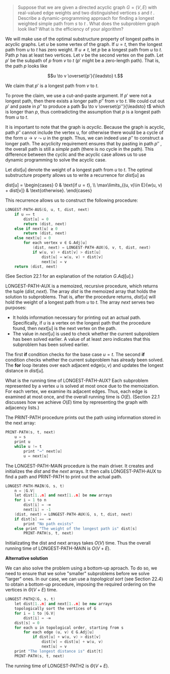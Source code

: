 > Suppose that we are given a directed acyclic graph $G = (V, E)$ with real-valued edge weights and two distinguished vertices $s$ and $t$ . Describe a dynamic-programming approach for finding a longest weighted simple path from $s$ to $t$ . What does the subproblem graph look like? What is the efficiency of your algorithm?

We will make use of the optimal substructure property of longest paths in acyclic graphs. Let $u$ be some vertex of the graph. If $u = t$, then the longest path from $u$ to $t$ has zero weight. If $u \ne t$, let $p$ be a longest path from $u$ to $t$. Path $p$ has at least two vertices. Let $v$ be the second vertex on the path. Let $p'$ be the subpath of $p$ from $v$ to $t$ ($p'$ might be a zero-length path). That is, the path $p$ looks like

$$u \to v \overset{p'}{\leadsto} t.$$

We claim that $p'$ is a longest path from $v$ to $t$.

To prove the claim, we use a cut-and-paste argument. If $p'$ were not a longest path, then there exists a longer path $p''$ from $v$ to $t$. We could cut out $p'$ and paste in $p''$ to produce a path $u \to v \overset{p''}{\leadsto} t$ which is longer than $p$, thus contradicting the assumption that $p$ is a longest path from $u$ to $t$.

It is important to note that the graph is _acyclic_. Because the graph is acyclic, path $p''$ cannot include the vertex u, for otherwise there would be a cycle of the form $u \to v \leadsto u$ in the graph. Thus, we can indeed use $p''$ to construct a longer path. The acyclicity requirement ensures that by pasting in path $p''$ , the overall path is still a _simple_ path (there is no cycle in the path). This difference between the cyclic and the acyclic case allows us to use dynamic programming to solve the acyclic case.

Let $dist[u]$ denote the weight of a longest path from $u$ to $t$. The optimal substructure property allows us to write a recurrence for $dist[u]$ as

dist[u] =
\begin{cases}
                                           0 & \text{if $u = t$}, \\\\
\max\limits_{(u, v)\in E}{w(u, v) + dist[v]} & \text{otherwise}.
\end{cases}

This recurrence allows us to construct the following procedure:

```cpp
LONGEST-PATH-AUS(G, u, t, dist, next)
    if u == t
        dist[u] = 0
        return (dist, next)
    else if next[u] ≥ 0
        return (dist, next)
    else next[u] = 0
        for each vertex v ∈ G.Adj[u]
            (dist, next) = LONGEST-PATH-AUX(G, v, t, dist, next)
            if w(u, v) + dist[v] > dist[u]
                dist[u] = w(u, v) + dist[v]
                next[u] = v
    return (dist, next)
```

(See Section 22.1 for an explanation of the notation $G.Adj[u]$.)

$\text{LONGEST-PATH-AUX}$ is a memoized, recursive procedure, which returns the tuple $(dist, next)$. The array $dist$ is the memoized array that holds the solution to subproblems. That is, after the procedure returns, $dist[u]$ will hold the weight of a longest path from $u$ to $t$. The array $next$ serves two purposes:

- It holds information necessary for printing out an actual path. Specifically, if $u$ is a vertex on the longest path that the procedure found, then $next[u]$ is the next vertex on the path.
- The value in $next[u]$ is used to check whether the current subproblem has been solved earlier. A value of at least zero indicates that this subproblem has been solved earlier.

The first **if** condition checks for the base case $u = t$. The second **if** condition checks whether the current subproblem has already been solved. The **for** loop iterates over each adjacent edge($u, v)$ and updates the longest distance in $dist[u]$.

What is the running time of $\text{LONGEST-PATH-AUX}$? Each subproblem represented by a vertex $u$ is solved at most once due to the memoization. For each vertex, we examine its adjacent edges. Thus, each edge is examined at most once, and the overall running time is $O(E)$. (Section 22.1 discusses how we achieve $O(E)$ time by representing the graph with adjacency lists.)

The $\text{PRINT-PATH}$ procedure prints out the path using information stored in the next array:

```cpp
PRINT-PATH(s, t, next)
    u = s
    print u
    while u != t
        print "→" next[u]
        u = next[u]
```

The $\text{LONGEST-PATH-MAIN}$ procedure is the main driver. It creates and initializes the $dist$ and the $next$ arrays. It then calls $\text{LONGEST-PATH-AUX}$ to find a path and $\text{PRINT-PATH}$ to print out the actual path.

```cpp
LONGEST-PATH-MAIN(G, s, t)
    n = |G.V|
    let dist[1..n] and next[1..n] be new arrays
    for i = 1 to n
        dist[i] = -∞
        next[i] = -1
    (dist, next) = LONGEST-PATH-AUX(G, s, t, dist, next)
    if dist[s] == -∞
        print "No path exists"
    else print "The weight of the longest path is" dist[s]
        PRINT-PATH(s, t, next)
```

Initializating the dist and next arrays takes $O(V)$ time. Thus the overall running time of $\text{LONGEST-PATH-MAIN}$ is $O(V + E)$.

**Alternative solution** 

We can also solve the problem using a bottom-up aproach. To do so, we need to ensure that we solve "smaller" subproblems before we solve "larger" ones. In our case, we can use a _topological sort_ (see Section 22.4) to obtain a bottom-up procedure, imposing the required ordering on the vertices in $\Theta(V + E)$ time.

```cpp
LONGEST-PATH2(G, s, t)
    let dist[1..n] and next[1..n] be new arrays
    topologically sort the vertices of G
    for i = 1 to |G.V|
        dist[i] = -∞
    dist[s] = 0
    for each u in topological order, starting from s
        for each edge (u, v) ∈ G.Adj[u]
            if dist[u] + w(u, v) > dist[v]
                dist[v] = dist[u] + w(u, v)
                next[u] = v
    print "The longest distance is" dist[t]
    PRINT-PATH(s, t, next)
```

The running time of $\text{LONGEST-PATH2}$ is $\Theta(V + E)$.
